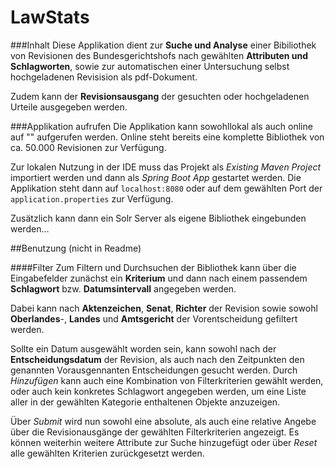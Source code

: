 # LawStats

###Inhalt
Diese Applikation dient zur **Suche und Analyse** einer Bibiliothek von Revisionen
des Bundesgerichtshofs nach gewählten **Attributen und Schlagworten**, sowie zur
automatischen einer Untersuchung selbst hochgeladenen Revisision als pdf-Dokument.

Zudem kann der **Revisionsausgang** der gesuchten oder hochgeladenen Urteile
ausgegeben werden.

###Applikation aufrufen
Die Applikation kann sowohllokal als auch online auf "" aufgerufen werden.
Online steht bereits eine komplette Bibliothek von ca. 50.000 Revisionen zur Verfügung.

Zur lokalen Nutzung in der IDE muss das Projekt als *Existing Maven Project* importiert
werden und dann als *Spring Boot App* gestartet werden. Die Applikation steht dann auf 
`localhost:8080` oder auf dem gewählten Port der `application.properties` zur Verfügung.

Zusätzlich kann dann ein Solr Server als eigene Bibliothek eingebunden werden...


##Benutzung (nicht in Readme)

####Filter
Zum Filtern und Durchsuchen der Bibliothek kann über die Eingabefelder zunächst ein
**Kriterium** und dann nach einem passendem **Schlagwort** bzw. **Datumsintervall**
angegeben werden.

Dabei kann nach **Aktenzeichen**, **Senat**, **Richter** der Revision sowie sowohl
**Oberlandes**-, **Landes** und **Amtsgericht** der Vorentscheidung gefiltert werden.

Sollte ein Datum ausgewählt worden sein, kann sowohl nach der **Entscheidungsdatum** der
Revision, als auch nach den Zeitpunkten den genannten Vorausgennanten Entscheidungen
gesucht werden. Durch _Hinzufügen_ kann auch eine Kombination von Filterkriterien
gewählt werden, oder auch kein konkretes Schlagwort angegeben werden, um eine Liste aller
in der gewählten Kategorie enthaltenen Objekte anzuzeigen.

Über _Submit_ wird nun sowohl eine absolute, als auch eine relative Angebe über die
Revisionausgänge der gewählten Filterkriterien angezeigt. Es können weiterhin weitere 
Attribute zur Suche hinzugefügt oder über _Reset_ alle gewählten Kriterien zurückgesetzt
werden.